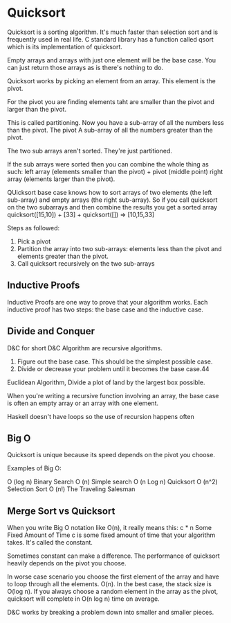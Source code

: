 # Quicksort
Quicksort is a sorting algorithm. It's much faster than selection sort and is frequently used in real life. C standard library has a function called qsort which is its implementation of quicksort.

Empty arrays and arrays with just one element will be the base case. You can just return those arrays as is there's nothing to do.


Quicksort works by picking an element from an array. This element is the pivot.

For the pivot you are finding elements taht are smaller than the pivot and larger than the pivot.

This is called partitioning.
Now you have a sub-array of all the numbers less than the pivot.
The pivot
A sub-array of all the numbers greater than the pivot.

The two sub arrays aren't sorted. They're just partitioned. 

If the sub arrays were sorted then you can combine the whole thing as such: 
left array (elements smaller than the pivot) + pivot (middle point) right array (elements larger than the pivot).

QUicksort base case knows how to sort arrays of two elements (the left sub-array) and empty arrays (the right sub-array). So if you call quicksort on the two subarrays and then combine the results you get a sorted array
quicksort([15,10]) + [33] + quicksort([]) => [10,15,33]

Steps as followed:
1. Pick a pivot
2. Partition the array into two sub-arrays: elements less than the pivot and elements greater than the pivot.
3. Call quicksort recursively on the two sub-arrays

## Inductive Proofs

Inductive Proofs are one way to prove that your algorithm works. Each inductive proof has two steps: the base case and the inductive case.


## Divide and Conquer
D&C for short
D&C Algorithm are recursive algorithms.
1. Figure out the base case. This should be the simplest possible case.
2. Divide or decrease your problem until it becomes the base case.44

Euclidean Algorithm, 
Divide a plot of land by the largest box possible.

When you're writing a recursive function involving an array, the base case is often an empty array or an array with one element.

Haskell doesn't have loops so the use of recursion happens often

## Big O
Quicksort is unique because its speed depends on the pivot you choose. 

Examples of Big O:

O (log n) Binary Search
O (n) Simple search
O (n Log n) Quicksort
O (n^2) Selection Sort
O (n!) The Traveling Salesman

## Merge Sort vs Quicksort

When you write Big O notation like O(n), it really means this: 
c * n
Some Fixed Amount of Time 
c is some fixed amount of time that your algorithm takes. It's called the constant.

Sometimes constant can make a difference.
The performance of quicksort heavily depends on the pivot you choose.

In worse case scenario you choose the first element of the array and have to loop through all the elements. O(n). In the best case, the stack size is O(log n). If you always choose a random element in the array as the pivot, quicksort will complete in O(n log n) time on average.

D&C works by breaking a problem down into smaller and smaller pieces.